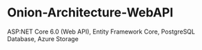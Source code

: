 # Onion-Architecture-WebAPI
ASP:NET Core 6.0 (Web API), Entity Framework Core, PostgreSQL Database, Azure Storage
